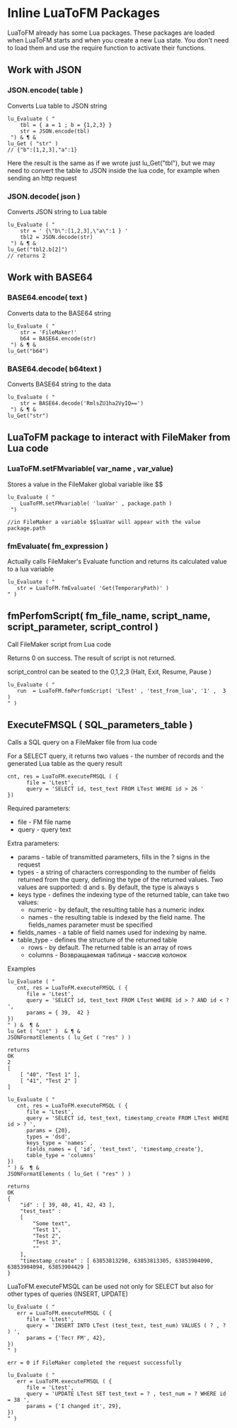 # Inline LuaToFM Packages

LuaToFM already has some Lua packages. These packages are loaded when LuaToFM starts and when you create a new Lua state. You don't need to load them and use the require function to activate their functions.

## Work with JSON

### JSON.encode( table )
Converts Lua table to JSON string
```
lu_Evaluate ( "
    tbl = { a = 1 ; b = {1,2,3} }  
    str = JSON.encode(tbl)
 ") & ¶ & 
lu_Get ( "str" ) 
// {"b":[1,2,3],"a":1}
```
Here the result is the same as if we wrote just lu_Get("tbl"), but we may need to convert the table to JSON inside the lua code, for example when sending an http request

### JSON.decode( json )
Converts JSON string to Lua table
```
lu_Evaluate ( "
    str = ' {\"b\":[1,2,3],\"a\":1 } '
    tbl2 = JSON.decode(str)
 ") & ¶ & 
lu_Get("tbl2.b[2]")
// returns 2
```

## Work with BASE64

### BASE64.encode( text )
Converts data to the BASE64 string
```
lu_Evaluate ( "
    str = 'FileMaker!'
    b64 = BASE64.encode(str)
 ") & ¶ & 
lu_Get("b64")
```

### BASE64.decode( b64text )
Converts BASE64 string to the data
```
lu_Evaluate ( "
    str = BASE64.decode('RmlsZU1ha2VyIQ==')
 ") & ¶ & 
lu_Get("str")
```

## LuaToFM package to interact with FileMaker from Lua code

### LuaToFM.setFMvariable( var_name , var_value)
Stores a value in the FileMaker global variable like $$

```
lu_Evaluate ( "
    LuaToFM.setFMvariable( 'luaVar' , package.path )
 ")

//in FileMaker a variable $$luaVar will appear with the value package.path
```

### fmEvaluate( fm_expression )
Actually calls FileMaker's Evaluate function and returns its calculated value to a lua variable
```
lu_Evaluate ( "
   str = LuaToFM.fmEvaluate( 'Get(TemporaryPath)' )
" ) 
```

## fmPerfomScript( fm_file_name, script_name, script_parameter, script_control )
Call FileMaker script from Lua code

Returns 0 on success. The result of script is not returned.

script_control can be seated to the 0,1,2,3 (Halt, Exit, Resume, Pause )
```
lu_Evaluate ( " 
   run  = LuaToFM.fmPerfomScript( 'LTest' , 'test_from_lua', '1' ,  3  ) 
" ) 
```

## ExecuteFMSQL ( SQL_parameters_table )
Calls a SQL query on a FileMaker file from lua code

For a SELECT query, it returns two values ​​- the number of records and the generated Lua table as the query result
```
cnt, res = LuaToFM.executeFMSQL ( {
      file = 'Ltest',
      query = 'SELECT id, test_text FROM LTest WHERE id > 26 '
})
```

Required parameters:
- file - FM file name
- query - query text
    
Extra parameters:
- params - table of transmitted parameters, fills in the ? signs in the request
- types - a string of characters corresponding to the number of fields returned from the query, defining the type of the returned values. Two values ​​are supported: d and s. By default, the type is always s
- keys type - defines the indexing type of the returned table, can take two values:
  - numeric - by default, the resulting table has a numeric index
  - names - the resulting table is indexed by the field name. The fields_names parameter must be specified
- fields_names - a table of field names used for indexing by name.
- table_type - defines the structure of the returned table
  - rows - by default. The returned table is an array of rows
  - columns  - Возвращаемая таблица - массив колонок
 
Examples

```
lu_Evaluate ( "
   cnt, res = LuaToFM.executeFMSQL ( {
      file = 'Ltest',
      query = 'SELECT id, test_text FROM LTest WHERE id > ? AND id < ? ',
      params = { 39,  42 }
})
" ) &  ¶ & 
lu_Get ( "cnt" )  & ¶ & 
JSONFormatElements ( lu_Get ( "res" ) )

returns
OK
2
[
	[ "40", "Test 1" ],
	[ "41", "Test 2" ]
]
```

```
lu_Evaluate ( "
   cnt, res = LuaToFM.executeFMSQL ( {
      file = 'Ltest',
      query = 'SELECT id, test_text, timestamp_create FROM LTest WHERE id > ? ',
      params = {20},
      types = 'dsd',
      keys_type = 'names' ,
      fields_names = { 'id', 'test_text', 'timestamp_create'},
      table_type = 'columns'
})
" ) &  ¶ & 
JSONFormatElements ( lu_Get ( "res" ) )

returns
OK
{
	"id" : [ 39, 40, 41, 42, 43 ],
	"test_text" : 
	[
		"Some text",
		"Test 1",
		"Test 2",
		"Test 3",
		""
	],
	"timestamp_create" : [ 63853813298, 63853813305, 63853904090, 63853904094, 63853904429 ]
}
```

LuaToFM.executeFMSQL can be used not only for SELECT but also for other types of queries (INSERT, UPDATE)

```
lu_Evaluate ( "
   err = LuaToFM.executeFMSQL ( {
      file = 'Ltest',
      query = 'INSERT INTO LTest (test_text, test_num) VALUES ( ? , ? ) ',
      params = {'Тест FM', 42},
})
" )

err = 0 if FileMaker completed the request successfully
```

```
lu_Evaluate ( "
   err = LuaToFM.executeFMSQL ( {
      file = 'Ltest',
      query = 'UPDATE LTest SET test_text = ? , test_num = ? WHERE id = 38 ',
      params = {'I changed it', 29},
})
" )
```

